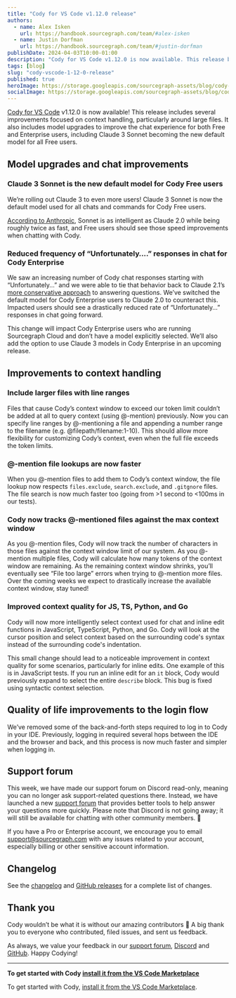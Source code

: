 ```yaml
---
title: "Cody for VS Code v1.12.0 release"
authors:
  - name: Alex Isken
    url: https://handbook.sourcegraph.com/team/#alex-isken
  - name: Justin Dorfman
    url: https://handbook.sourcegraph.com/team/#justin-dorfman
publishDate: 2024-04-03T10:00-01:00
description: "Cody for VS Code v1.12.0 is now available. This release brings Claude 3 Sonnet to Cody Free users as the new default model plus several improvements for context handling."
tags: [blog]
slug: "cody-vscode-1-12-0-release"
published: true
heroImage: https://storage.googleapis.com/sourcegraph-assets/blog/cody-vscode-1.12.0-og-image.png
socialImage: https://storage.googleapis.com/sourcegraph-assets/blog/cody-vscode-1.12.0-og-image.png
--- 
```


[Cody for VS Code](https://marketplace.visualstudio.com/items?itemName=sourcegraph.cody-ai) v1.12.0 is now available! This release includes several improvements focused on context handling, particularly around large files. It also includes model upgrades to improve the chat experience for both Free and Enterprise users, including Claude 3 Sonnet becoming the new default model for all Free users.


## Model upgrades and chat improvements

### Claude 3 Sonnet is the new default model for Cody Free users

We’re rolling out Claude 3 to even more users! Claude 3 Sonnet is now the default model used for all chats and commands for Cody Free users.

[According to Anthropic](https://www.anthropic.com/news/claude-3-family), Sonnet is as intelligent as Claude 2.0 while being roughly twice as fast, and Free users should see those speed improvements when chatting with Cody.


### Reduced frequency of “Unfortunately….” responses in chat for Cody Enterprise 

We saw an increasing number of Cody chat responses starting with “Unfortunately…” and we were able to tie that behavior back to Claude 2.1’s [more conservative approach](https://www.anthropic.com/news/claude-2-1-prompting) to answering questions. We’ve switched the default model for Cody Enterprise users to Claude 2.0 to counteract this. Impacted users should see a drastically reduced rate of “Unfortunately…” responses in chat going forward.

This change will impact Cody Enterprise users who are running Sourcegraph Cloud and don’t have a model explicitly selected. We’ll also add the option to use Claude 3 models in Cody Enterprise in an upcoming release.


## Improvements to context handling

### Include larger files with line ranges

Files that cause Cody’s context window to exceed our token limit couldn’t be added at all to query context (using @-mention) previously. Now you can specify line ranges by @-mentioning a file and appending a number range to the filename (e.g. @filepath/filename:1-10).  This should allow more flexibility for customizing Cody’s context, even when the full file exceeds the token limits.


### @-mention file lookups are now faster

When you @-mention files to add them to Cody’s context window, the file lookup now respects `files.exclude`, `search.exclude`, and `.gitgnore` files. The file search is now much faster too (going from >1 second to &lt;100ms in our tests).


### Cody now tracks @-mentioned files against the max context window

As you @-mention files, Cody will now track the number of characters in those files against the context window limit of our system. As you @-mention multiple files, Cody will calculate how many tokens of the context window are remaining. As the remaining context window shrinks, you’ll eventually see “File too large” errors when trying to @-mention more files.  Over the coming weeks we expect to drastically increase the available context window, stay tuned!


### Improved context quality for JS, TS, Python, and Go

Cody will now more intelligently select context used for chat and inline edit functions in JavaScript, TypeScript, Python, and Go. Cody will look at the cursor position and select context based on the surrounding code's syntax instead of the surrounding code's indentation.

This small change should lead to a noticeable improvement in context quality for some scenarios, particularly for inline edits. One example of this is in JavaScript tests. If you run an inline edit for an `it` block, Cody would previously expand to select the entire `describe` block. This bug is fixed using syntactic context selection.


## Quality of life improvements to the login flow

We’ve removed some of the back-and-forth steps required to log in to Cody in your IDE. Previously, logging in required several hops between the IDE and the browser and back, and this process is now much faster and simpler when logging in.


## Support forum

This week, we have made our support forum on Discord read-only, meaning you can no longer ask support-related questions there. Instead, we have launched a new [support forum](https://community.sourcegraph.com/) that provides better tools to help answer your questions more quickly. Please note that Discord is not going away; it will still be available for chatting with other community members. 🙂

If you have a Pro or Enterprise account, we encourage you to email [support@sourcegraph.com](mailto:support@sourcegraph.com) with any issues related to your account, especially billing or other sensitive account information.


## Changelog

See the [changelog](https://github.com/sourcegraph/cody/releases/tag/vscode-v1.12.0) and [GitHub releases](https://github.com/sourcegraph/cody/releases) for a complete list of changes.


## Thank you

Cody wouldn’t be what it is without our amazing contributors 💖 A big thank you to everyone who contributed, filed issues, and sent us feedback.

As always, we value your feedback in our [support forum](https://community.sourcegraph.com/), [Discord](https://discord.com/servers/sourcegraph-969688426372825169) and [GitHub](https://github.com/sourcegraph/cody/discussions). Happy Codying!


---

**To get started with Cody [install it from the VS Code Marketplace](https://marketplace.visualstudio.com/items?itemName=sourcegraph.cody-ai)**

To get started with Cody, [install it from the VS Code Marketplace](https://marketplace.visualstudio.com/items?itemName=sourcegraph.cody-ai).
